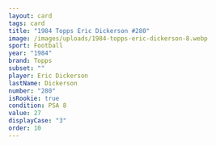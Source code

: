 ```yaml
---
layout: card
tags: card
title: "1984 Topps Eric Dickerson #280"
image: /images/uploads/1984-topps-eric-dickerson-8.webp
sport: Football
year: "1984"
brand: Topps
subset: ""
player: Eric Dickerson
lastName: Dickerson
number: "280"
isRookie: true
condition: PSA 8
value: 27
displayCase: "3"
order: 10
---
```

